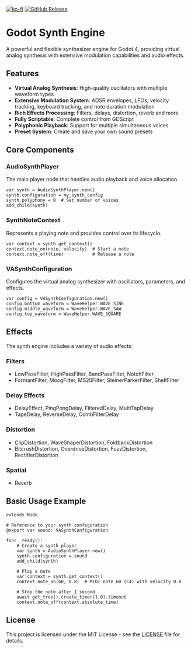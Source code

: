 [![ko-fi](https://ko-fi.com/img/githubbutton_sm.svg)](https://ko-fi.com/O5O21BTCOZ) [![GitHub Release](https://img.shields.io/github/v/release/eclipsinglines/godotsynth?style=for-the-badge)](https://github.com/EclipsingLines/GodotSynth/releases)

# Godot Synth Engine

A powerful and flexible synthesizer engine for Godot 4, providing virtual analog synthesis with extensive modulation capabilities and audio effects.

## Features

- **Virtual Analog Synthesis**: High-quality oscillators with multiple waveform types
- **Extensive Modulation System**: ADSR envelopes, LFOs, velocity tracking, keyboard tracking, and note duration modulation
- **Rich Effects Processing**: Filters, delays, distortion, reverb and more
- **Fully Scriptable**: Complete control from GDScript
- **Polyphonic Playback**: Support for multiple simultaneous voices
- **Preset System**: Create and save your own sound presets

## Core Components

### AudioSynthPlayer

The main player node that handles audio playback and voice allocation.

```gdscript
var synth = AudioSynthPlayer.new()
synth.configuration = my_synth_config
synth.polyphony = 8  # Set number of voices
add_child(synth)
```

### SynthNoteContext

Represents a playing note and provides control over its lifecycle.

```gdscript
var context = synth.get_context()
context.note_on(note, velocity)  # Start a note
context.note_off(time)           # Release a note
```

### VASynthConfiguration

Configures the virtual analog synthesizer with oscillators, parameters, and effects.

```gdscript
var config = VASynthConfiguration.new()
config.bottom_waveform = WaveHelper.WAVE_SINE
config.middle_waveform = WaveHelper.WAVE_SAW
config.top_waveform = WaveHelper.WAVE_SQUARE
```

## Effects

The synth engine includes a variety of audio effects:

### Filters

- LowPassFilter, HighPassFilter, BandPassFilter, NotchFilter
- FormantFilter, MoogFilter, MS20Filter, SteinerParkerFilter, ShelfFilter

### Delay Effects

- DelayEffect, PingPongDelay, FilteredDelay, MultiTapDelay
- TapeDelay, ReverseDelay, CombFilterDelay

### Distortion

- ClipDistortion, WaveShaperDistortion, FoldbackDistortion
- BitcrushDistortion, OverdriveDistortion, FuzzDistortion, RectifierDistortion

### Spatial

- Reverb

## Basic Usage Example

```gdscript
extends Node

# Reference to your synth configuration
@export var sound: VASynthConfiguration

func _ready():
    # Create a synth player
    var synth = AudioSynthPlayer.new()
    synth.configuration = sound
    add_child(synth)
    
    # Play a note
    var context = synth.get_context()
    context.note_on(60, 0.8)  # MIDI note 60 (C4) with velocity 0.8
    
    # Stop the note after 1 second
    await get_tree().create_timer(1.0).timeout
    context.note_off(context.absolute_time)
```

## License

This project is licensed under the MIT License - see the [LICENSE](LICENSE) file for details.
